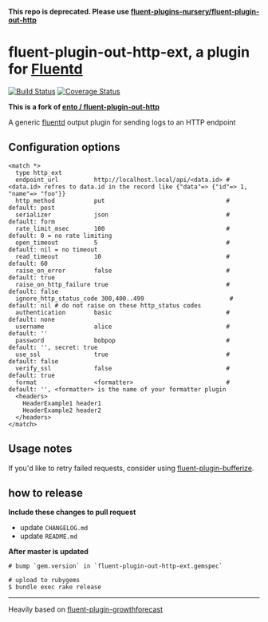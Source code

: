 **This repo is deprecated. Please use [fluent-plugins-nursery/fluent-plugin-out-http](https://github.com/fluent-plugins-nursery/fluent-plugin-out-http)**

# fluent-plugin-out-http-ext, a plugin for [Fluentd](http://fluentd.org)

[![Build Status](https://travis-ci.org/kawasakitoshiya/fluent-plugin-out-http-ext.svg)](https://travis-ci.org/kawasakitoshiya/fluent-plugin-out-http-ext)
[![Coverage Status](https://coveralls.io/repos/kawasakitoshiya/fluent-plugin-out-http-ext/badge.svg?branch=master&service=github)](https://coveralls.io/github/kawasakitoshiya/fluent-plugin-out-http-ext?branch=master)

**This is a fork of [ento / fluent-plugin-out-http](https://github.com/ento/fluent-plugin-out-http)**

A generic [fluentd][1] output plugin for sending logs to an HTTP endpoint

## Configuration options

    <match *>
      type http_ext
      endpoint_url          http://localhost.local/api/<data.id> # <data.id> refres to data.id in the record like {"data"=> {"id"=> 1, "name"=> "foo"}}
      http_method           put                                  # default: post
      serializer            json                                 # default: form
      rate_limit_msec       100                                  # default: 0 = no rate limiting
      open_timeout          5                                    # default: nil = no timeout
      read_timeout          10                                   # default: 60
      raise_on_error        false                                # default: true
      raise_on_http_failure true                                 # default: false
      ignore_http_status_code 300,400..499                        # default: nil # do not raise on these http_status codes
      authentication        basic                                # default: none
      username              alice                                # default: ''
      password              bobpop                               # default: '', secret: true
      use_ssl               true                                 # default: false
      verify_ssl            false                                # default: true
      format                <formatter>                          # default: '', <formatter> is the name of your formatter plugin
      <headers>
        HeaderExample1 header1
        HeaderExample2 header2
      </headers>
    </match>

## Usage notes

If you'd like to retry failed requests, consider using [fluent-plugin-bufferize][3].

## how to release

**Include these changes to pull request**

- update `CHANGELOG.md`
- update `README.md`

**After master is updated**

```
# bump `gem.version` in `fluent-plugin-out-http-ext.gemspec`

# upload to rubygems
$ bundle exec rake release
```

----

Heavily based on [fluent-plugin-growthforecast][2]

  [1]: http://fluentd.org/
  [2]: https://github.com/tagomoris/fluent-plugin-growthforecast
  [3]: https://github.com/sabottenda/fluent-plugin-bufferize
